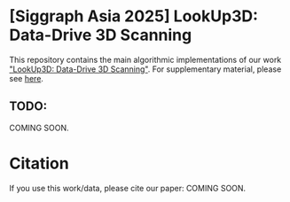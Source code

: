 # [Siggraph Asia 2025] LookUp3D: Data-Drive 3D Scanning
This repository contains the main algorithmic implementations of our work ["LookUp3D: Data-Drive 3D Scanning"](https://github.com/geometryprocessing/scanner/). For supplementary material, please see [here](https://github.com/geometryprocessing/scanner/).


## TODO:
COMING SOON.

# Citation
If you use this work/data, please cite our paper:
COMING SOON.
